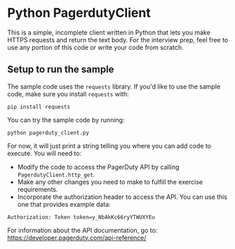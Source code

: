 # Python PagerdutyClient

This is a simple, incomplete client written in Python that lets you make HTTPS requests and return the text body. For the interview prep, feel free to use any portion of this code or write your code from scratch.

## Setup to run the sample

The sample code uses the `requests` library. If you'd like to use the sample code, make sure you install `requests` with:

```
pip install requests
```

You can try the sample code by running:

```
python pagerduty_client.py
```

For now, it will just print a string telling you where you can add code to execute. You will need to:

* Modify the code to access the PagerDuty API by calling `PagerdutyClient.http_get`.
* Make any other changes you need to make to fulfill the exercise requirements.
* Incorporate the authorization header to access the API. You can use this one that provides example data:

```
Authorization: Token token=y_NbAkKc66ryYTWUXYEu
```

For information about the API documentation, go to: https://developer.pagerduty.com/api-reference/